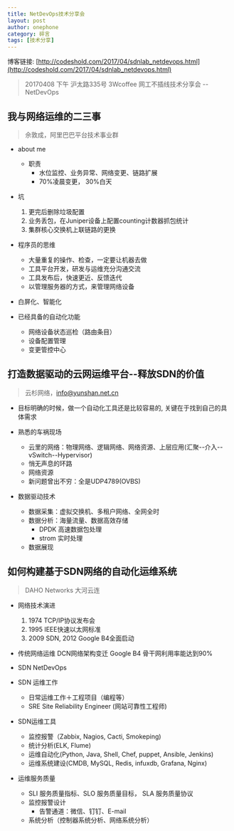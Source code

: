 ```yaml
---
title: NetDevOps技术分享会
layout: post
author: onephone
category: 碎言
tags: [技术分享]
---
```

博客链接: [http://codeshold.com/2017/04/sdnlab_netdevops.html](http://codeshold.com/2017/04/sdnlab_netdevops.html)

> 20170408 下午 沪太路335号 3Wcoffee
> 网工不插线技术分享会 -- NetDevOps


## 我与网络运维的二三事

> 佘敦成，阿里巴巴平台技术事业群

- about me
    - 职责
        - 水位监控、业务异常、网络变更、链路扩展
        - 70%凌晨变更， 30%白天
- 坑
    1. 更完后删除垃圾配置
    2. 业务丢包，在Juniper设备上配置counting计数器抓包统计
    3. 集群核心交换机上联链路的更换

- 程序员的思维
    - 大量重复的操作、检查，一定要让机器去做
    - 工具平台开发，研发与运维充分沟通交流
    - 工具发布后，快速更近、反馈迭代
    - 以管理服务器的方式，来管理网络设备

- 白屏化、智能化

- 已经具备的自动化功能
    - 网络设备状态巡检（路由条目）
    - 设备配置管理
    - 变更管控中心


## 打造数据驱动的云网运维平台--释放SDN的价值

> 云杉网络，info@yunshan.net.cn

- 目标明确的时候，做一个自动化工具还是比较容易的, 关键在于找到自己的具体需求

- 熟悉的车祸现场
    - 云里的网络：物理网络、逻辑网络、网络资源、上层应用(汇聚--介入--vSwitch--Hypervisor)
    - 悄无声息的环路 
    - 网络资源
    - 新问题曾出不穷：全是UDP4789(OVBS)

- 数据驱动技术
    - 数据采集：虚拟交换机、多租户网络、全网全时
    - 数据分析：海量流量、数据高效存储
        - DPDK 高速数据包处理
        - strom 实时处理
    - 数据展现


## 如何构建基于SDN网络的自动化运维系统

> DAHO Networks 大河云连

- 网络技术演进
    1. 1974 TCP/IP协议发布会
    2. 1995 IEEE快速以太网标准
    3. 2009 SDN, 2012 Google B4全面启动

- 传统网络运维
DCN网络架构变迁
Google B4 骨干网利用率能达到90%

- SDN NetDevOps

- SDN 运维工作
    - 日常运维工作＋工程项目（编程等）
    - SRE Site Reliability Engineer (网站可靠性工程师)

- SDN运维工具
    - 监控报警（Zabbix, Nagios, Cacti, Smokeping)
    - 统计分析(ELK, Flume)
    - 运维自动化(Python, Java, Shell, Chef, puppet, Ansible, Jenkins)
    - 运维系统建设(CMDB, MySQL, Redis, infuxdb, Grafana, Nginx)

- 运维服务质量
    - SLI 服务质量指标、SLO 服务质量目标， SLA 服务质量协议
    - 监控报警设计
        - 告警通道：微信、钉钉、E-mail
    - 系统分析（控制器系统分析、网络系统分析）
